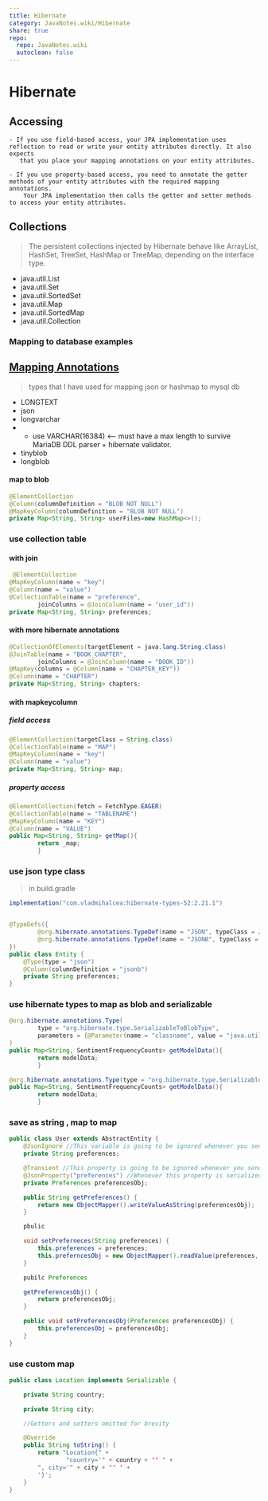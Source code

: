 ```yaml
---
title: Hibernate
category: JavaNotes.wiki/Hibernate
share: true
repo:
  repo: JavaNotes.wiki
  autoclean: false  
---
```


# Hibernate

## Accessing

```
- If you use field-based access, your JPA implementation uses reflection to read or write your entity attributes directly. It also expects 
   that you place your mapping annotations on your entity attributes.

- If you use property-based access, you need to annotate the getter methods of your entity attributes with the required mapping annotations. 
    Your JPA implementation then calls the getter and setter methods to access your entity attributes.
```

## Collections

> The persistent collections injected by Hibernate behave like ArrayList, HashSet, TreeSet, HashMap or TreeMap, depending on the interface type.

- java.util.List
- java.util.Set
- java.util.SortedSet
- java.util.Map
- java.util.SortedMap
- java.util.Collection

### Mapping to database examples

## [Mapping Annotations](https://docs.jboss.org/hibernate/orm/current/userguide/html_single/Hibernate_User_Guide.html#annotations)

> types that I have used for mapping json or hashmap to mysql db

- LONGTEXT
- json
- longvarchar
-
    - use VARCHAR(16384) <-- must have a max length to survive MariaDB DDL parser + hibernate validator.
- tinyblob
- longblob

#### map to blob

```java
@ElementCollection
@Column(columnDefinition = "BLOB NOT NULL")
@MapKeyColumn(columnDefinition = "BLOB NOT NULL")
private Map<String, String> userFiles=new HashMap<>();
```

### use collection table

#### with join

```java
 @ElementCollection
@MapKeyColumn(name = "key")
@Column(name = "value")
@CollectionTable(name = "preference",
        joinColumns = @JoinColumn(name = "user_id"))
private Map<String, String> preferences;
```

#### with more hibernate annotations

```java
@CollectionOfElements(targetElement = java.lang.String.class)
@JoinTable(name = "BOOK_CHAPTER",
        joinColumns = @JoinColumn(name = "BOOK_ID"))
@MapKey(columns = @Column(name = "CHAPTER_KEY"))
@Column(name = "CHAPTER")
private Map<String, String> chapters;
```

#### with mapkeycolumn

##### field access

 ```java
@ElementCollection(targetClass = String.class)
@CollectionTable(name = "MAP")
@MapKeyColumn(name = "key")
@Column(name = "value")
private Map<String, String> map;
```

##### property access

```java
@ElementCollection(fetch = FetchType.EAGER)
@CollectionTable(name = "TABLENAME")
@MapKeyColumn(name = "KEY")
@Column(name = "VALUE")
public Map<String, String> getMap(){
        return _map;
        }
```

### use json type class

> in build.gradle

```groovy
implementation("com.vladmihalcea:hibernate-types-52:2.21.1")
```

```java

@TypeDefs({
        @org.hibernate.annotations.TypeDef(name = "JSON", typeClass = JsonBlobType.class),
        @org.hibernate.annotations.TypeDef(name = "JSONB", typeClass = JsonBinaryType.class)
})
public class Entity {
    @Type(type = "json")
    @Column(columnDefinition = "jsonb")
    private String preferences;
}
```

### use hibernate types to map as blob and serializable

```java
@org.hibernate.annotations.Type(
        type = "org.hibernate.type.SerializableToBlobType",
        parameters = {@Parameter(name = "classname", value = "java.util.HashMap")}
)
public Map<String, SentimentFrequencyCounts> getModelData(){
        return modelData;
        }
```

```java
@org.hibernate.annotations.Type(type = "org.hibernate.type.SerializableType")
public Map<String, SentimentFrequencyCounts> getModelData(){
        return modelData;
        }
```

### save as string , map to map

```java
public class User extends AbstractEntity {
    @JsonIgnore //This variable is going to be ignored whenever you send data to a client(ie. web browser)
    private String preferences;

    @Transient //This property is going to be ignored whenever you send data to the database
    @JsonProperty("preferences") //Whenever this property is serialized to the client, it is going to be named "perferences" instead "preferencesObj"
    private Preferences preferencesObj;

    public String getPreferences() {
        return new ObjectMapper().writeValueAsString(preferencesObj);
    }

    pbulic

    void setPreferneces(String preferences) {
        this.preferences = preferences;
        this.preferncesObj = new ObjectMapper().readValue(preferences, Preferences.class);
    }

    pubilc Preferences

    getPreferencesObj() {
        return preferencesObj;
    }

    public void setPreferencesObj(Preferences preferencesObj) {
        this.preferencesObj = preferencesObj;
    }
}
```

### use custom map

```java
public class Location implements Serializable {

    private String country;

    private String city;

    //Getters and setters omitted for brevity

    @Override
    public String toString() {
        return "Location{" +
                "country='" + country + '' ' +
        ", city='" + city + '' ' +
        '}';
    }
}
```

